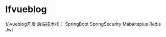# lfvueblog
仿vueblog开发
后端技术栈：
    SpringBoot
    SpringSecurity
    Mabaitsplus
    Redis
    Jwt



